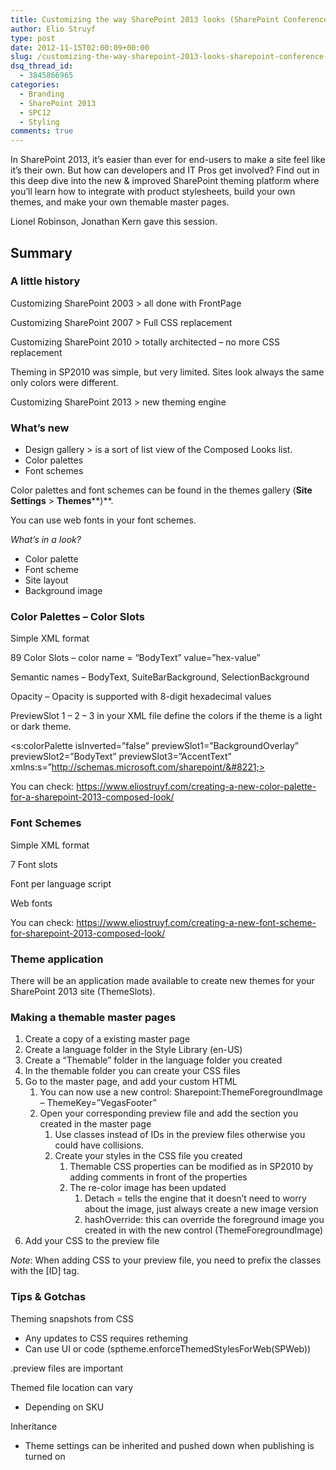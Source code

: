 ```yaml
---
title: Customizing the way SharePoint 2013 looks (SharePoint Conference – SPC12)
author: Elio Struyf
type: post
date: 2012-11-15T02:00:09+00:00
slug: /customizing-the-way-sharepoint-2013-looks-sharepoint-conference-spc12/
dsq_thread_id:
  - 3845866965
categories:
  - Branding
  - SharePoint 2013
  - SPC12
  - Styling
comments: true
---
```


In SharePoint 2013, it&#8217;s easier than ever for end-users to make a site feel like it&#8217;s their own. But how can developers and IT Pros get involved? Find out in this deep dive into the new & improved SharePoint theming platform where you’ll learn how to integrate with product stylesheets, build your own themes, and make your own themable master pages.

Lionel Robinson, Jonathan Kern gave this session.

## Summary

### A little history

Customizing SharePoint 2003 > all done with FrontPage

Customizing SharePoint 2007 > Full CSS replacement

Customizing SharePoint 2010 > totally architected – no more CSS replacement

Theming in SP2010 was simple, but very limited. Sites look always the same only colors were different.

Customizing SharePoint 2013 > new theming engine

### What’s new

  * Design gallery > is a sort of list view of the Composed Looks list.
  * Color palettes
  * Font schemes

Color palettes and font schemes can be found in the themes gallery (**Site Settings** > **Themes****)**.

You can use web fonts in your font schemes.

_What’s in a look?_

  * Color palette
  * Font scheme
  * Site layout
  * Background image

### Color Palettes – Color Slots

Simple XML format

89 Color Slots – color name = “BodyText” value=”hex-value”

Semantic names – BodyText, SuiteBarBackground, SelectionBackground

Opacity – Opacity is supported with 8-digit hexadecimal values

PreviewSlot 1 – 2 – 3 in your XML file define the colors if the theme is a light or dark theme.

<s:colorPalette isInverted=&#8221;false&#8221; previewSlot1=&#8221;BackgroundOverlay&#8221; previewSlot2=&#8221;BodyText&#8221; previewSlot3=&#8221;AccentText&#8221; xmlns:s=&#8221;http://schemas.microsoft.com/sharepoint/&#8221;>

You can check: <https://www.eliostruyf.com/creating-a-new-color-palette-for-a-sharepoint-2013-composed-look/>

### Font Schemes

Simple XML format

7 Font slots

Font per language script

Web fonts

You can check: <https://www.eliostruyf.com/creating-a-new-font-scheme-for-sharepoint-2013-composed-look/>

### Theme application

There will be an application made available to create new themes for your SharePoint 2013 site (ThemeSlots).

### Making a themable master pages

  1. Create a copy of a existing master page
  2. Create a language folder in the Style Library (en-US)
  3. Create a “Themable” folder in the language folder you created
  4. In the themable folder you can create your CSS files
  5. Go to the master page, and add your custom HTML 
      1. You can now use a new control: Sharepoint:ThemeForegroundImage – ThemeKey=”VegasFooter”
      2. Open your corresponding preview file and add the section you created in the master page 
          1. Use classes instead of IDs in the preview files otherwise you could have collisions.
          2. Create your styles in the CSS file you created 
              1. Themable CSS properties can be modified as in SP2010 by adding comments in front of the properties
              2. The re-color image has been updated 
                  1. Detach = tells the engine that it doesn’t need to worry about the image, just always create a new image version
                  2. hashOverride: this can override the foreground image you created in with the new control (ThemeForegroundImage)
  6. Add your CSS to the preview file

_Note_: When adding CSS to your preview file, you need to prefix the classes with the [ID] tag.

### Tips & Gotchas

Theming snapshots from CSS

  * Any updates to CSS requires retheming
  * Can use UI or code (sptheme.enforceThemedStylesForWeb(SPWeb))

.preview files are important

Themed file location can vary

  * Depending on SKU

Inheritance

  * Theme settings can be inherited and pushed down when publishing is turned on